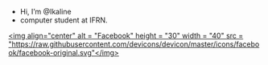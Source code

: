 - Hi, I’m @Ikaline
- computer student at IFRN.

<a href = "https://www.facebook.com/profile.php?id=100008121224878&viewas=100000686899395" target="_blank"><img align="center" alt = "Facebook" height = "30" width = "40" src = "https://raw.githubusercontent.com/devicons/devicon/master/icons/facebook/facebook-original.svg"</img></a>
